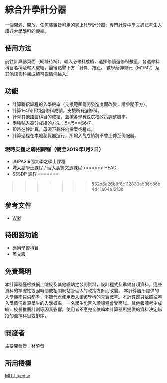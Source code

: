 # 綜合升學計分器
一個開源、開放、任何裝置皆可用的網上升學計分器，專門計算中學文憑試考生入讀各大學學科的機率。

## 使用方法
前往計算器頁面（網址待補），輸入必修科成績，選擇修讀選修科數量，各選修科科目名稱及輸入成績，最後點擊下方「計算」按鈕。
數學延伸單元（M1/M2）及其他語言科目成績可視情況輸入。

## 功能
* 計算聯招課程的入學機率（支援範圍隨開發進度而改變，請參閱下方）。
* 計算1-4科甲類選修科成績，支援所有選修科。
* 計算其他語言科目的成績，並按各學科或院校政策調整機率。
* 兩種輸入高分成績的方法：5*/5**或6/7。
* 即時在線計算，毋須下載任何檔案或程式。
* 計算過程在本地瀏覽器進行，所輸入的成績將不會上傳至伺服器。

### 現時支援之聯招課程（截至2019年1月2日）
* JUPAS 9間大學之學士課程
* 城大副學士課程 / 理大高級文憑課程
<<<<<<< HEAD
* SSSDP 課程
=======
>>>>>>> 832d6a26b8f6c112833ab36c86b4d41a04e12f3b

## 參考文件
* [Wiki](https://github.com/getYourFlag/dsecal/wiki)

## 待開發功能
* 應用學習科目
* 英文版

## 免責聲明
本計算器僅根據網上院校及其他網站之公開資料，設計程式及準備各項資料。這些資料的準確性或因時間或相關網站管理人的政策方針而改變。
本計算器所提供的入學機率只供參考，不能代表使用者入讀該學科的真實概率。本計算器只依照往年入學情況推算學生的入學概率，一名學生能否入讀課程會受面試、其他報讀考生成績、校長推薦計劃等因素影響。使用者不應完全依賴本計算器所提供的資料決定聯招的選擇科目或排序。

## 開發者
主要開發者：林曉音

## 所用授權
[MIT License](https://github.com/getYourFlag/dsecal/blob/master/LICENSE)